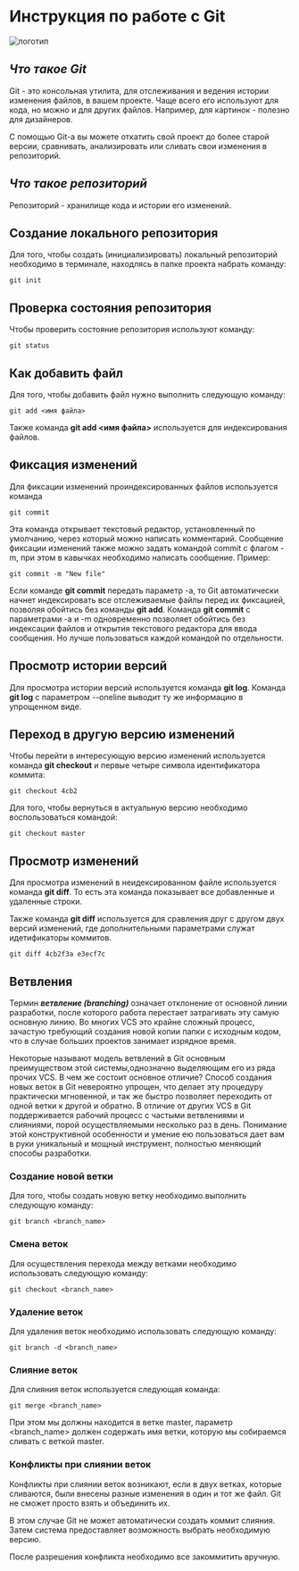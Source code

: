 # **Инструкция по работе с Git**

![логотип](images/git.jpg)

## *Что такое Git*

Git - это консольная утилита, для отслеживания и ведения истории изменения файлов, в вашем проекте. Чаще всего его используют для кода, но можно и для других файлов. Например, для картинок - полезно для дизайнеров.

С помощью Git-a вы можете откатить свой проект до более старой версии, сравнивать, анализировать или сливать свои изменения в репозиторий.

## *Что такое репозиторий*
Репозиторий - хранилище кода и истории его изменений.

## Создание локального репозитория
Для того, чтобы создать (инициализировать) локальный репозиторий необходимо в терминале, находлясь в папке проекта набрать команду:

    git init

## Проверка состояния репозитория

Чтобы проверить состояние репозитория используют команду:

    git status

## Как добавить файл
Для того, чтобы добавить файл нужно выполнить следующую команду:

    git add <имя файла>

Также команда  **git add <имя файла>** используется для индексирования файлов.

## Фиксация изменений

Для фиксации изменений проиндексированных файлов используется команда

    git commit

Эта команда открывает текстовый редактор, установленный по умолчанию, через который можно написать комментарий.
Сообщение фиксации изменений также можно задать командой commit с флагом -m, при этом в кавычках необходимо написать сообщение. Пример:

    git commit -m "New file"

Если команде **git commit** передать параметр -a, то Git автоматически начнет индексировать все отслеживаемые файлы перед их фиксацией, позволяя обойтись без команды **git add**.
Команда **git commit** с параметрами -a и -m одновременно позволяет обойтись без индексации файлов и открытия текстового редактора для ввода сообщения.
Но лучше пользоваться каждой командой по отдельности.

## Просмотр истории версий

Для просмотра истории версий используется команда **git log**. Команда **git log** с параметром --oneline выводит ту же информацию в упрощенном виде.

## Переход в другую версию изменений

Чтобы перейти в интересующую версию изменений используется команда **git checkout** и первые четыре символа идентификатора коммита:

    git checkout 4cb2

Для того, чтобы вернуться в актуальную версию необходимо воспользоваться командой:

    git checkout master

## Просмотр изменений

Для просмотра изменений в неидексированном файле используется команда **git diff**. То есть эта команда показывает все добавленные и удаленные строки.

Также команда **git diff** используется для сравления друг с другом двух версий изменений, где дополнительными параметрами служат идетификаторы коммитов.

    git diff 4cb2f3a e3ecf7c   

## Ветвления

Термин _**ветвление (branching)**_ означает отклонение от основной линии разработки, после которого работа перестает затрагивать эту самую основную линию. Во многих VCS это крайне сложный процесс, зачастую требующий создания новой копии папки с исходным кодом, что в случае больших проектов занимает изрядное время.

Некоторые называют модель ветвлений в Git основным преимуществом этой системы,однозначно выделяющим его из ряда прочих VCS. В чем же состоит основное отличие? Способ создания новых веток в Git невероятно упрощен, что делает эту процедуру практически мгновенной, и так же быстро позволяет переходить от одной ветки к другой и обратно. В отличие от других VCS в Git поддерживается рабочий процесс с частыми ветвлениями и слияниями, порой осуществляемыми несколько раз в день. Понимание этой конструктивной особенности и умение ею пользоваться дает вам в руки уникальный и мощный инструмент, полностью меняющий способы разработки.

### Создание новой ветки

Для того, чтобы создать новую ветку необходимо.выполнить следующую команду:

    git branch <branch_name>

### Смена веток

Для осуществления перехода между ветками необходимо использовать следующую команду:

    git checkout <branch_name>

### Удаление веток

Для удаления веток необходимо использовать следующую команду:

    git branch -d <branch_name>

### Слияние веток

Для слияния веток используется следующая команда:

    git merge <branch_name>

При этом мы должны находится в ветке master, параметр <branch_name> должен содержать имя ветки, которую мы собираемся сливать с веткой master.

### Конфликты при слиянии веток

Конфликты при слиянии веток возникают, если в двух ветках, которые
сливаются, были внесены разные изменения в один и тот же файл. Git не сможет просто взять и объединить их. 

В этом случае Git не может автоматически создать коммит слияния.
Затем система предоставляет возможность выбрать необходимую версию. 

После разрешения конфликта необходимо все закоммитить вручную.
